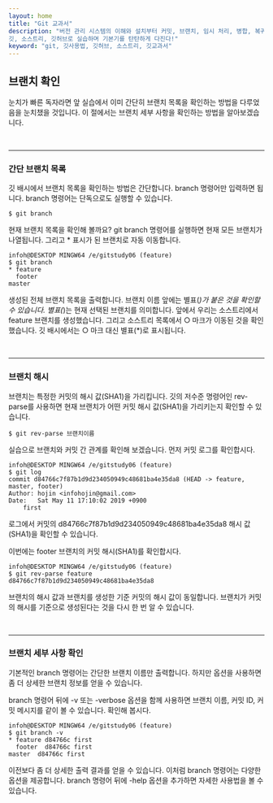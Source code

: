 ```yaml
---
layout: home
title: "Git 교과서"
description: "버전 관리 시스템의 이해와 설치부터 커밋, 브랜치, 임시 처리, 병합, 복귀, 서브모듈, 태그까지
깃, 소스트리, 깃허브로 실습하며 기본기를 탄탄하게 다진다!"
keyword: "git, 깃사용법, 깃허브, 소스트리, 깃교과서"
---
```

## 브랜치 확인
눈치가 빠른 독자라면 앞 실습에서 이미 간단히 브랜치 목록을 확인하는 방법을 다루었음을 눈치챘을 것입니다. 이 절에서는 브랜치 세부 사항을 확인하는 방법을 알아보겠습니다.  

<br>
<hr>

### 간단 브랜치 목록
깃 배시에서 브랜치 목록을 확인하는 방법은 간단합니다. branch 명령어만 입력하면 됩니다. branch 명령어는 단독으로도 실행할 수 있습니다.

```
$ git branch
```

현재 브랜치 목록을 확인해 볼까요? git branch 명령어를 실행하면 현재 모든 브랜치가 나열됩니다. 그리고 * 표시가 된 브랜치로 자동 이동합니다.  

```
infoh@DESKTOP MINGW64 /e/gitstudy06 (feature)
$ git branch
* feature
  footer
master

```

생성된 전체 브랜치 목록을 출력합니다. 브랜치 이름 앞에는 별표(*)가 붙은 것을 확인할 수 있습니다. 별표(*)는 현재 선택된 브랜치를 의미합니다. 앞에서 우리는 소스트리에서 feature 브랜치를 생성했습니다. 그리고 소스트리 목록에서 ○ 마크가 이동된 것을 확인했습니다. 깃 배시에서는 ○ 마크 대신 별표(*)로 표시됩니다.  

<br>
<hr> 

### 브랜치 해시
브랜치는 특정한 커밋의 해시 값(SHA1)을 가리킵니다. 깃의 저수준 명령어인 rev-parse를 사용하면 현재 브랜치가 어떤 커밋 해시 값(SHA1)을 가리키는지 확인할 수 있습니다.  

```
$ git rev-parse 브랜치이름
```
 
실습으로 브랜치와 커밋 간 관계를 확인해 보겠습니다. 먼저 커밋 로그를 확인합시다.  

```
infoh@DESKTOP MINGW64 /e/gitstudy06 (feature)
$ git log
commit d84766c7f87b1d9d234050949c48681ba4e35da8 (HEAD -> feature, master, footer)
Author: hojin <infohojin@gmail.com>
Date:   Sat May 11 17:10:02 2019 +0900
    first

```

로그에서 커밋의 d84766c7f87b1d9d234050949c48681ba4e35da8 해시 값(SHA1)을 확인할 수 있습니다.  

이번에는 footer 브랜치의 커밋 해시(SHA1)를 확인합시다.  

```
infoh@DESKTOP MINGW64 /e/gitstudy06 (feature)
$ git rev-parse feature
d84766c7f87b1d9d234050949c48681ba4e35da8

```

브랜치의 해시 값과 브랜치를 생성한 기준 커밋의 해시 값이 동일합니다. 브랜치가 커밋의 해시를 기준으로 생성된다는 것을 다시 한 번 알 수 있습니다.  

<br>
<hr>

### 브랜치 세부 사항 확인
기본적인 branch 명령어는 간단한 브랜치 이름만 출력합니다. 하지만 옵션을 사용하면 좀 더 상세한 브랜치 정보를 얻을 수 있습니다.  

branch 명령어 뒤에 -v 또는 -verbose 옵션을 함께 사용하면 브랜치 이름, 커밋 ID, 커밋 메시지를 같이 볼 수 있습니다. 확인해 봅시다.  

```
infoh@DESKTOP MINGW64 /e/gitstudy06 (feature)
$ git branch -v
* feature d84766c first
  footer  d84766c first
master  d84766c first

```

이전보다 좀 더 상세한 출력 결과를 얻을 수 있습니다. 이처럼 branch 명령어는 다양한 옵션을 제공합니다. branch 명령어 뒤에 -help 옵션을 추가하면 자세한 사용법을 볼 수 있습니다.  

<br><br>